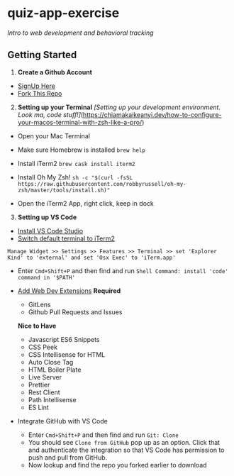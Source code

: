 # quiz-app-exercise
*Intro to web development and behavioral tracking*

## **Getting Started**

1. **Create a Github Account**
- [SignUp Here](https://github.com/signup)
- [Fork This Repo](https://github.com/yalelikeyale/quiz-app-exercise)

2. **Setting up your Terminal** 
*[Setting up your development environment. Look ma, code stuff!]*(https://chiamakaikeanyi.dev/how-to-configure-your-macos-terminal-with-zsh-like-a-pro/)

- Open your Mac Terminal 

- Make sure Homebrew is installed
`brew help`

- Install iTerm2
`brew cask install iterm2`

- Install Oh My Zsh! 
`sh -c "$(curl -fsSL https://raw.githubusercontent.com/robbyrussell/oh-my-zsh/master/tools/install.sh)"`

- Open the iTerm2 App, right click, keep in dock

3. **Setting up VS Code**

- [Install VS Code Studio](https://code.visualstudio.com/download)
- [Switch default terminal to iTerm2](https://saiankit30.medium.com/how-to-change-the-integrated-terminal-in-vs-code-from-default-to-pro-iterm-ish-5c958e13aada)

`Manage Widget >> Settings >> Features >> Terminal >> set 'Explorer Kind' to 'external' and set 'Osx Exec' to 'iTerm.app'`

- Enter `Cmd+Shift+P` and then find and run `Shell Command: install 'code' command in '$PATH'`

- [Add Web Dev Extensions](https://codeforgeek.com/best-visual-studio-code-extensions-web-development/)
  **Required**
  - GitLens
  - Github Pull Requests and Issues

  **Nice to Have**
  - Javascript ES6 Snippets
  - CSS Peek
  - CSS Intellisense for HTML
  - Auto Close Tag
  - HTML Boiler Plate
  - Live Server
  - Prettier
  - Rest Client
  - Path Intellisense
  - ES Lint

- Integrate GitHub with VS Code
  - Enter `Cmd+Shift+P` and then find and run `Git: Clone` 
  - You should see `Clone from GitHub` pop up as an option. Click that and authenticate the integration so that VS Code has permission to push and pull from GitHub.
  - Now lookup and find the repo you forked earlier to download






